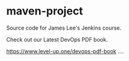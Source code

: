 # maven-project
Source code for James Lee's Jenkins course.

Check out our Latest DevOps PDF book.

https://www.level-up.one/devops-pdf-book
....
